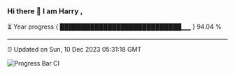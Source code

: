 ### Hi there 👋 I am Harry , 

⏳ Year progress { ████████████████████████████▁▁ } 94.04 %

---

⏰ Updated on Sun, 10 Dec 2023 05:31:18 GMT

![Progress Bar CI](https://github.com/duykhang68/duykhang68/workflows/Progress%20Bar%20CI/badge.svg)
